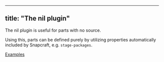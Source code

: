 
---
title: "The nil plugin"
---

The nil plugin is useful for parts with no source.

Using this, parts can be defined purely by utilizing properties automatically
included by Snapcraft, e.g. `stage-packages`.

[Examples](https://github.com/search?o=desc&q=filename%3Asnapcraft.yaml+%22plugin%3A+nil%22+&s=indexed&type=Code&utf8=%E2%9C%93)
